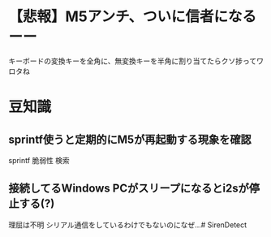 # 【悲報】M5アンチ、ついに信者になるーー
キーボードの変換キーを全角に、無変換キーを半角に割り当てたらクソ捗ってワロタね

# 豆知識
## sprintf使うと定期的にM5が再起動する現象を確認
sprintf 脆弱性 検索

## 接続してるWindows PCがスリープになるとi2sが停止する(?)
理屈は不明
シリアル通信をしているわけでもないのになぜ…# SirenDetect
